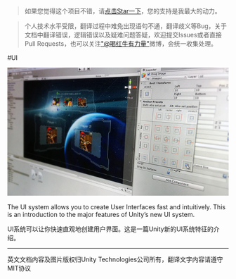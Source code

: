 > 如果您觉得这个项目不错，请<a target='_blank' href="https://github.com/qq1012803704/unityui-documentation-in-chinese">点击Star一下</a>，您的支持是我最大的动力。

<!-- -->
> 个人技术水平受限，翻译过程中难免出现语句不通，翻译歧义等Bug，关于文档中翻译错误，逻辑错误以及疑难问题答疑，欢迎提交Issues或者直接Pull Requests，也可以关注["@喝红牛有力量"](http://weibo.com/acghongniu)微博，会统一收集处理。


#UI

![](Main/UI_Main.jpg)

The UI system allows you to create User Interfaces fast and intuitively. This is an introduction to the major features of Unity’s new UI system.

UI系统可以让你快速直观地创建用户界面。这是一篇Unity新的UI系统特征的介绍。





---

英文文档内容及图片版权归Unity Technologies公司所有，翻译文字内容请遵守MIT协议